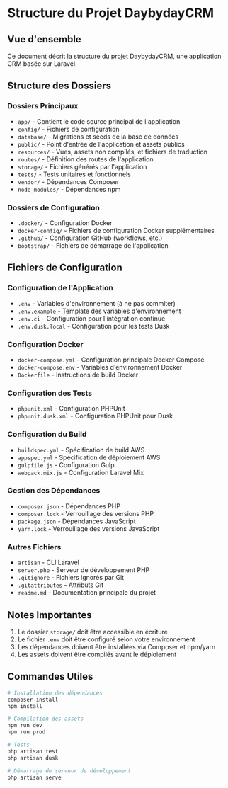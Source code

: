 # Structure du Projet DaybydayCRM

## Vue d'ensemble
Ce document décrit la structure du projet DaybydayCRM, une application CRM basée sur Laravel.

## Structure des Dossiers

### Dossiers Principaux

- `app/` - Contient le code source principal de l'application
- `config/` - Fichiers de configuration
- `database/` - Migrations et seeds de la base de données
- `public/` - Point d'entrée de l'application et assets publics
- `resources/` - Vues, assets non compilés, et fichiers de traduction
- `routes/` - Définition des routes de l'application
- `storage/` - Fichiers générés par l'application
- `tests/` - Tests unitaires et fonctionnels
- `vendor/` - Dépendances Composer
- `node_modules/` - Dépendances npm

### Dossiers de Configuration

- `.docker/` - Configuration Docker
- `docker-config/` - Fichiers de configuration Docker supplémentaires
- `.github/` - Configuration GitHub (workflows, etc.)
- `bootstrap/` - Fichiers de démarrage de l'application

## Fichiers de Configuration

### Configuration de l'Application
- `.env` - Variables d'environnement (à ne pas commiter)
- `.env.example` - Template des variables d'environnement
- `.env.ci` - Configuration pour l'intégration continue
- `.env.dusk.local` - Configuration pour les tests Dusk

### Configuration Docker
- `docker-compose.yml` - Configuration principale Docker Compose
- `docker-compose.env` - Variables d'environnement Docker
- `Dockerfile` - Instructions de build Docker

### Configuration des Tests
- `phpunit.xml` - Configuration PHPUnit
- `phpunit.dusk.xml` - Configuration PHPUnit pour Dusk

### Configuration du Build
- `buildspec.yml` - Spécification de build AWS
- `appspec.yml` - Spécification de déploiement AWS
- `gulpfile.js` - Configuration Gulp
- `webpack.mix.js` - Configuration Laravel Mix

### Gestion des Dépendances
- `composer.json` - Dépendances PHP
- `composer.lock` - Verrouillage des versions PHP
- `package.json` - Dépendances JavaScript
- `yarn.lock` - Verrouillage des versions JavaScript

### Autres Fichiers
- `artisan` - CLI Laravel
- `server.php` - Serveur de développement PHP
- `.gitignore` - Fichiers ignorés par Git
- `.gitattributes` - Attributs Git
- `readme.md` - Documentation principale du projet

## Notes Importantes

1. Le dossier `storage/` doit être accessible en écriture
2. Le fichier `.env` doit être configuré selon votre environnement
3. Les dépendances doivent être installées via Composer et npm/yarn
4. Les assets doivent être compilés avant le déploiement

## Commandes Utiles

```bash
# Installation des dépendances
composer install
npm install

# Compilation des assets
npm run dev
npm run prod

# Tests
php artisan test
php artisan dusk

# Démarrage du serveur de développement
php artisan serve
``` 